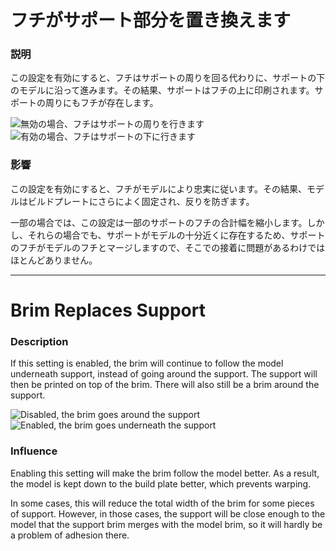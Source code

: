 フチがサポート部分を置き換えます
====
### **説明**
この設定を有効にすると、フチはサポートの周りを回る代わりに、サポートの下のモデルに沿って進みます。その結果、サポートはフチの上に印刷されます。サポートの周りにもフチが存在します。

![無効の場合、フチはサポートの周りを行きます](../images/brim_replaces_support_disabled.png)
![有効の場合、フチはサポートの下に行きます](../images/brim_replaces_support_enabled.png)

### **影響**
この設定を有効にすると、フチがモデルにより忠実に従います。その結果、モデルはビルドプレートにさらによく固定され、反りを防ぎます。

一部の場合では、この設定は一部のサポートのフチの合計幅を縮小します。しかし、それらの場合でも、サポートがモデルの十分近くに存在するため、サポートのフチがモデルのフチとマージしますので、そこでの接着に問題があるわけではほとんどありません。

---

Brim Replaces Support
====
### **Description**
If this setting is enabled, the brim will continue to follow the model underneath support, instead of going around the support. The support will then be printed on top of the brim. There will also still be a brim around the support.

![Disabled, the brim goes around the support](../images/brim_replaces_support_disabled.png)
![Enabled, the brim goes underneath the support](../images/brim_replaces_support_enabled.png)

### **Influence**
Enabling this setting will make the brim follow the model better. As a result, the model is kept down to the build plate better, which prevents warping.

In some cases, this will reduce the total width of the brim for some pieces of support. However, in those cases, the support will be close enough to the model that the support brim merges with the model brim, so it will hardly be a problem of adhesion there.